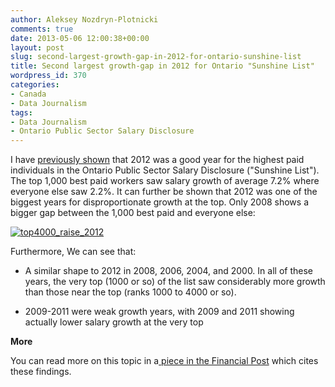 ```yaml
---
author: Aleksey Nozdryn-Plotnicki
comments: true
date: 2013-05-06 12:00:38+00:00
layout: post
slug: second-largest-growth-gap-in-2012-for-ontario-sunshine-list
title: Second largest growth-gap in 2012 for Ontario "Sunshine List"
wordpress_id: 370
categories:
- Canada
- Data Journalism
tags:
- Data Journalism
- Ontario Public Sector Salary Disclosure
---
```


I have [previously shown](http://alekseynp.github.io/7-2-raise-for-1000-best-paid-ontario-public-sector-employees/) that 2012 was a good year for the highest paid individuals in the Ontario Public Sector Salary Disclosure ("Sunshine List"). The top 1,000 best paid workers saw salary growth of average 7.2% where everyone else saw 2.2%. It can further be shown that 2012 was one of the biggest years for disproportionate growth at the top. Only 2008 shows a bigger gap between the 1,000 best paid and everyone else:

[![top4000_raise_2012](http://alekseynp.github.io/wp-content/uploads/2013/05/top4000_raise_2012.png)](http://alekseynp.github.io/wp-content/uploads/2013/05/top4000_raise_2012.png)

Furthermore, We can see that:



	
  * A similar shape to 2012 in 2008, 2006, 2004, and 2000. In all of these years, the very top (1000 or so) of the list saw considerably more growth than those near the top (ranks 1000 to 4000 or so).

	
  * 2009-2011 were weak growth years, with 2009 and 2011 showing actually lower salary growth at the very top


**More**

You can read more on this topic in a[ piece in the Financial Post](http://opinion.financialpost.com/2013/07/08/terence-corcoran-the-sunshine-race-to-the-top/) which cites these findings.
